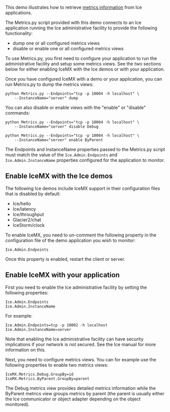 This demo illustrates how to retrieve [metrics information][1] from Ice
applications.

The Metrics.py script provided with this demo connects to an Ice
application running the Ice administrative facility to provide the
following functionality:

- dump one or all configured metrics views
- disable or enable one or all configured metrics views

To use Metrics.py, you first need to configure your application to run
the administrative facility and setup some metrics views. See the two
sections below for either enabling IceMX with the Ice demos or with
your application.

Once you have configured IceMX with a demo or your application, you
can run Metrics.py to dump the metrics views:
```
python Metrics.py --Endpoints="tcp -p 10004 -h localhost" \
    --InstanceName="server" dump
```

You can also disable or enable views with the "enable" or "disable"
commands:
```
python Metrics.py --Endpoints="tcp -p 10004 -h localhost" \
    --InstanceName="server" disable Debug

python Metrics.py --Endpoints="tcp -p 10004 -h localhost" \
    --InstanceName="server" enable ByParent
```

The Endpoints and InstanceName properties passed to the Metrics.py
script must match the value of the `Ice.Admin.Endpoints` and
`Ice.Admin.InstanceName` properties configured for the application to
monitor.

Enable IceMX with the Ice demos
-------------------------------

The following Ice demos include IceMX support in their configuration
files that is disabled by default:

- Ice/hello
- Ice/latency
- Ice/throughput
- Glacier2/chat
- IceStorm/clock

To enable IceMX, you need to un-comment the following property in the
configuration file of the demo application you wish to monitor:

```
Ice.Admin.Endpoints
```

Once this property is enabled, restart the client or server.

Enable IceMX with your application
----------------------------------

First you need to enable the Ice administrative facility by setting the
following properties:

```
Ice.Admin.Endpoints
Ice.Admin.InstanceName
```

For example:

```
Ice.Admin.Endpoints=tcp -p 10002 -h localhost
Ice.Admin.InstanceName=server
```

Note that enabling the Ice administrative facility can have security
implications if your network is not secured. See the Ice manual for
more information on this.

Next, you need to configure metrics views. You can for example use the
following properties to enable two metrics views:

```
IceMX.Metrics.Debug.GroupBy=id
IceMX.Metrics.ByParent.GroupBy=parent
```

The Debug metrics view provides detailed metrics information while the
ByParent metrics view groups metrics by parent (the parent is usually
either the Ice communicator or object adapter depending on the object
monitored).

[1]: https://doc.zeroc.com/display/Ice37/Instrumentation+Facility
